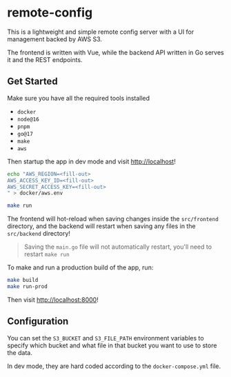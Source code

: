 # remote-config

This is a lightweight and simple remote config server with a UI for management backed by AWS S3.

The frontend is written with Vue, while the backend API written in Go serves it and the REST endpoints.

## Get Started

Make sure you have all the required tools installed

- `docker`
- `node@16`
- `pnpm`
- `go@17`
- `make`
- `aws`

Then startup the app in dev mode and visit <http://localhost>!

```bash
echo "AWS_REGION=<fill-out>
AWS_ACCESS_KEY_ID=<fill-out>
AWS_SECRET_ACCESS_KEY=<fill-out>
" > docker/aws.env

make run
```

The frontend will hot-reload when saving changes inside the `src/frontend` directory, and the backend will restart when saving any files in the `src/backend` directory!

> Saving the `main.go` file will not automatically restart, you'll need to restart `make run`

To make and run a production build of the app, run:

```bash
make build
make run-prod
```

Then visit <http://localhost:8000>!

## Configuration

You can set the `S3_BUCKET` and `S3_FILE_PATH` environment variables to specify which bucket and what file in that bucket you want to use to store the data.

In dev mode, they are hard coded according to the `docker-compose.yml` file.
